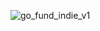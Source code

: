 ![go_fund_indie_v1](https://user-images.githubusercontent.com/45745049/138047353-65c086f3-275a-4d14-89a3-700b0cf21656.png)
